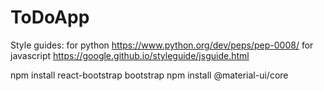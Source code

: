 # ToDoApp

Style guides:
  for python https://www.python.org/dev/peps/pep-0008/
  for javascript https://google.github.io/styleguide/jsguide.html

npm install react-bootstrap bootstrap
npm install @material-ui/core
